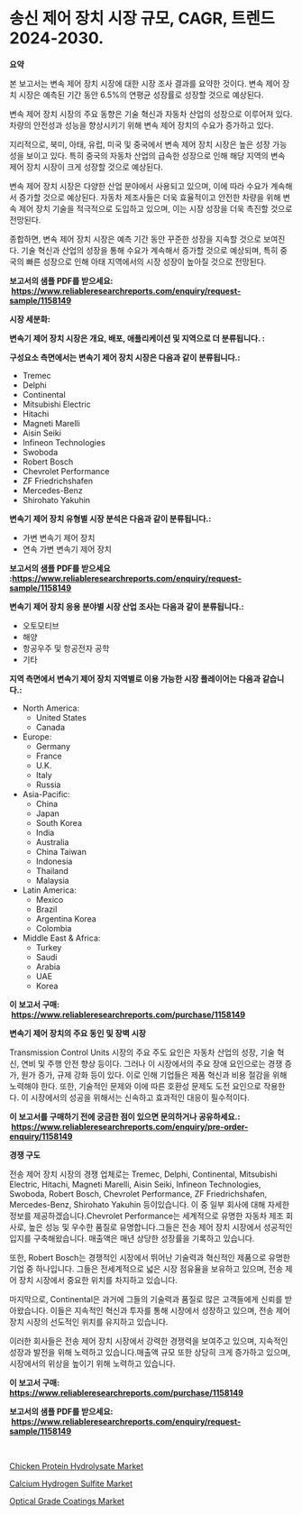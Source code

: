 <p><h1>송신 제어 장치 시장 규모, CAGR, 트렌드 2024-2030.</h1></p><p><strong>요약</strong></p>
<p><p>본 보고서는 변속 제어 장치 시장에 대한 시장 조사 결과를 요약한 것이다. 변속 제어 장치 시장은 예측된 기간 동안 6.5%의 연평균 성장률로 성장할 것으로 예상된다.</p><p>변속 제어 장치 시장의 주요 동향은 기술 혁신과 자동차 산업의 성장으로 이루어져 있다. 차량의 안전성과 성능을 향상시키기 위해 변속 제어 장치의 수요가 증가하고 있다.</p><p>지리적으로, 북미, 아태, 유럽, 미국 및 중국에서 변속 제어 장치 시장은 높은 성장 가능성을 보이고 있다. 특히 중국의 자동차 산업의 급속한 성장으로 인해 해당 지역의 변속 제어 장치 시장이 크게 성장할 것으로 예상된다.</p><p>변속 제어 장치 시장은 다양한 산업 분야에서 사용되고 있으며, 이에 따라 수요가 계속해서 증가할 것으로 예상된다. 자동차 제조사들은 더욱 효율적이고 안전한 차량을 위해 변속 제어 장치 기술을 적극적으로 도입하고 있으며, 이는 시장 성장을 더욱 촉진할 것으로 전망된다.</p><p>종합하면, 변속 제어 장치 시장은 예측 기간 동안 꾸준한 성장을 지속할 것으로 보여진다. 기술 혁신과 산업의 성장을 통해 수요가 계속해서 증가할 것으로 예상되며, 특히 중국의 빠른 성장으로 인해 아태 지역에서의 시장 성장이 높아질 것으로 전망된다.</p></p>
<p><strong>보고서의 샘플 PDF를 받으세요: &nbsp;<a href="https://www.reliableresearchreports.com/enquiry/request-sample/1158149">https://www.reliableresearchreports.com/enquiry/request-sample/1158149</a></strong></p>
<p><strong>시장 세분화:</strong></p>
<p><strong> 변속기 제어 장치 시장은 개요, 배포, 애플리케이션 및 지역으로 더 분류됩니다. :</strong></p>
<p><strong>구성요소 측면에서는 변속기 제어 장치 시장은 다음과 같이 분류됩니다.:</strong></p>
<p><ul><li>Tremec</li><li>Delphi</li><li>Continental</li><li>Mitsubishi Electric</li><li>Hitachi</li><li>Magneti Marelli</li><li>Aisin Seiki</li><li>Infineon Technologies</li><li>Swoboda</li><li>Robert Bosch</li><li>Chevrolet Performance</li><li>ZF Friedrichshafen</li><li>Mercedes-Benz</li><li>Shirohato Yakuhin</li></ul></p>
<p><strong> 변속기 제어 장치 유형별 시장 분석은 다음과 같이 분류됩니다.:</strong></p>
<p><ul><li>가변 변속기 제어 장치</li><li>연속 가변 변속기 제어 장치</li></ul></p>
<p><strong>보고서의 샘플 PDF를 받으세요 :<a href="https://www.reliableresearchreports.com/enquiry/request-sample/1158149">https://www.reliableresearchreports.com/enquiry/request-sample/1158149</a></strong></p>
<p><strong> 변속기 제어 장치 응용 분야별 시장 산업 조사는 다음과 같이 분류됩니다.:</strong></p>
<p><ul><li>오토모티브</li><li>해양</li><li>항공우주 및 항공전자 공학</li><li>기타</li></ul></p>
<p><strong>지역 측면에서 변속기 제어 장치 지역별로 이용 가능한 시장 플레이어는 다음과 같습니다.:</strong></p>
<p><ul>
    <li>
        North America:
        <ul>
            <li>United States</li>
            <li>Canada</li>
        </ul>
    </li>
    <li>
        Europe:
        <ul>
            <li>Germany</li>
            <li>France</li>
            <li>U.K.</li>
            <li>Italy</li>
            <li>Russia</li>
        </ul>
    </li>
    <li>
        Asia-Pacific:
        <ul>
            <li>China</li>
            <li>Japan</li>
            <li>South Korea</li>
            <li>India</li>
            <li>Australia</li>
            <li>China Taiwan</li>
            <li>Indonesia</li>
            <li>Thailand</li>
            <li>Malaysia</li>
        </ul>
    </li>
    <li>
        Latin America:
        <ul>
            <li>Mexico</li>
            <li>Brazil</li>
            <li>Argentina Korea</li>
            <li>Colombia</li>
        </ul>
    </li>
    <li>
        Middle East & Africa:
        <ul>
            <li>Turkey</li>
            <li>Saudi</li>
            <li>Arabia</li>
            <li>UAE</li>
            <li>Korea</li>
        </ul>
    </li>
    </ul></p>
<p><strong>이 보고서 구매: &nbsp;<a href="https://www.reliableresearchreports.com/purchase/1158149">https://www.reliableresearchreports.com/purchase/1158149</a></strong></p>
<p><strong>변속기 제어 장치의 주요 동인 및 장벽 시장</strong></p>
<p><p>Transmission Control Units 시장의 주요 주도 요인은 자동차 산업의 성장, 기술 혁신, 연비 및 주행 안전 향상 등이다. 그러나 이 시장에서의 주요 장애 요인으로는 경쟁 증가, 원가 증가, 규제 강화 등이 있다. 이로 인해 기업들은 제품 혁신과 비용 절감을 위해 노력해야 한다. 또한, 기술적인 문제와 이에 따른 호환성 문제도 도전 요인으로 작용한다. 이 시장에서의 성공을 위해서는 신속하고 효과적인 대응이 필수적이다.</p></p>
<p><strong>이 보고서를 구매하기 전에 궁금한 점이 있으면 문의하거나 공유하세요.: &nbsp;<a href="https://www.reliableresearchreports.com/enquiry/pre-order-enquiry/1158149">https://www.reliableresearchreports.com/enquiry/pre-order-enquiry/1158149</a></strong></p>
<p><strong>경쟁 구도</strong></p>
<p><p>전송 제어 장치 시장의 경쟁 업체로는 Tremec, Delphi, Continental, Mitsubishi Electric, Hitachi, Magneti Marelli, Aisin Seiki, Infineon Technologies, Swoboda, Robert Bosch, Chevrolet Performance, ZF Friedrichshafen, Mercedes-Benz, Shirohato Yakuhin 등이있습니다. 이 중 일부 회사에 대해 자세한 정보를 제공하겠습니다.Chevrolet Performance는 세계적으로 유명한 자동차 제조 회사로, 높은 성능 및 우수한 품질로 유명합니다.그들은 전송 제어 장치 시장에서 성공적인 입지를 구축해왔습니다. 매출액은 매년 상당한 성장률을 기록하고 있습니다.</p><p>또한, Robert Bosch는 경쟁적인 시장에서 뛰어난 기술력과 혁신적인 제품으로 유명한 기업 중 하나입니다. 그들은 전세계적으로 넓은 시장 점유율을 보유하고 있으며, 전송 제어 장치 시장에서 중요한 위치를 차지하고 있습니다.</p><p>마지막으로, Continental은 과거에 그들의 기술력과 품질로 많은 고객들에게 신뢰를 받아왔습니다. 이들은 지속적인 혁신과 투자를 통해 시장에서 성장하고 있으며, 전송 제어 장치 시장의 선도적인 위치를 유지하고 있습니다.</p><p>이러한 회사들은 전송 제어 장치 시장에서 강력한 경쟁력을 보여주고 있으며, 지속적인 성장과 발전을 위해 노력하고 있습니다.매출액 규모 또한 상당히 크게 증가하고 있으며, 시장에서의 위상을 높이기 위해 노력하고 있습니다.</p></p>
<p><strong>이 보고서 구매: &nbsp; <a href="https://www.reliableresearchreports.com/purchase/1158149">https://www.reliableresearchreports.com/purchase/1158149</a></strong></p>
<p><strong>보고서의 샘플 PDF를 받으세요: &nbsp;<a href="https://www.reliableresearchreports.com/enquiry/request-sample/1158149">https://www.reliableresearchreports.com/enquiry/request-sample/1158149</a></strong><strong></strong></p>
<p>&nbsp;</p>
<p><p><a href="https://view.publitas.com/reportprime-1/chicken-protein-hydrolysate-market-provides-a-comprehensive-analysis-including-a-macro-overview-of-the-market-as-well-as-micro-details-such-as-market-size-and-competitive-landscape/">Chicken Protein Hydrolysate Market</a></p><p><a href="https://github.com/Hazelklievgspy6vdcsmu106w/Market-Research-Report-List-1/blob/main/calcium-hydrogen-sulfite-market.md">Calcium Hydrogen Sulfite Market</a></p><p><a href="https://view.publitas.com/reportprime-1/optical-grade-coatings-market-size-share-trends-analysis-report-by-material-by-type-by-end-user-by-region-and-segment-forecasts-2023-2030/">Optical Grade Coatings Market</a></p></p>